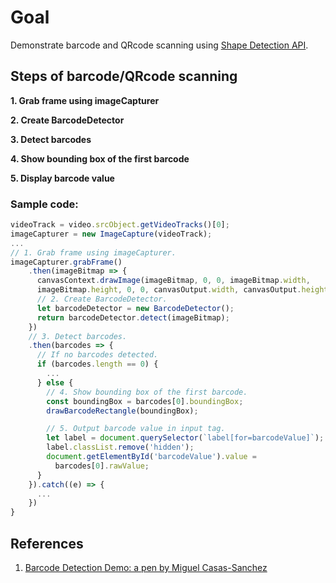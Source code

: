 # Goal

Demonstrate barcode and QRcode scanning using [Shape Detection API](https://wicg.github.io/shape-detection-api/).

## Steps of barcode/QRcode scanning

**1. Grab frame using imageCapturer**

**2. Create BarcodeDetector**

**3. Detect barcodes**

**4. Show bounding box of the first barcode**

**5. Display barcode value**


### Sample code:

```javascript
videoTrack = video.srcObject.getVideoTracks()[0];
imageCapturer = new ImageCapture(videoTrack);
...
// 1. Grab frame using imageCapturer.
imageCapturer.grabFrame()
    .then(imageBitmap => {
      canvasContext.drawImage(imageBitmap, 0, 0, imageBitmap.width,
      imageBitmap.height, 0, 0, canvasOutput.width, canvasOutput.height);
      // 2. Create BarcodeDetector.
      let barcodeDetector = new BarcodeDetector();
      return barcodeDetector.detect(imageBitmap);
    })
    // 3. Detect barcodes.
    .then(barcodes => {
      // If no barcodes detected.
      if (barcodes.length == 0) {
        ...
      } else {
        // 4. Show bounding box of the first barcode.
        const boundingBox = barcodes[0].boundingBox;
        drawBarcodeRectangle(boundingBox);

        // 5. Output barcode value in input tag.
        let label = document.querySelector(`label[for=barcodeValue]`);
        label.classList.remove('hidden');
        document.getElementById('barcodeValue').value =
          barcodes[0].rawValue;
      }
    }).catch((e) => {
      ...
    })
}
```

## References

1. [Barcode Detection Demo: a pen by Miguel Casas-Sanchez](https://codepen.io/miguelao/pen/bBWOzM)
